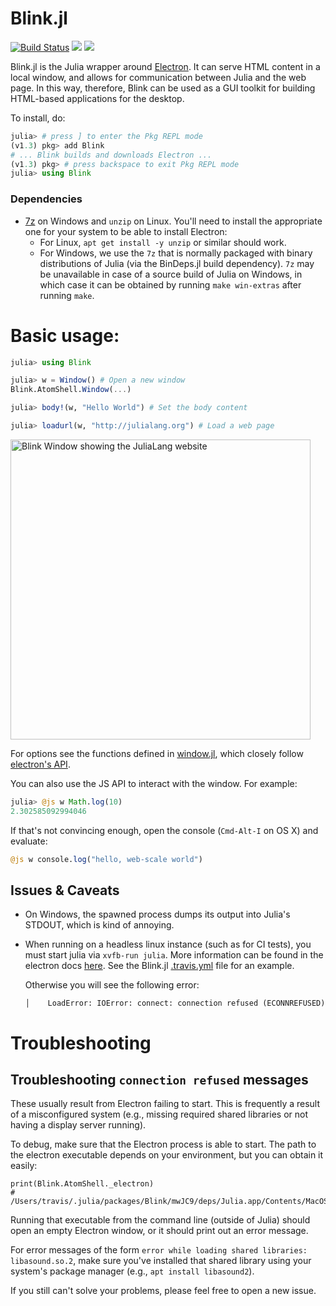 # Blink.jl
[![Build Status](https://travis-ci.org/JuliaGizmos/Blink.jl.svg?branch=master)](https://travis-ci.org/JuliaGizmos/Blink.jl)
[![](https://img.shields.io/badge/docs-stable-blue.svg)](https://JuliaGizmos.github.io/Blink.jl/stable)
[![](https://img.shields.io/badge/docs-latest-blue.svg)](https://JuliaGizmos.github.io/Blink.jl/latest)

Blink.jl is the Julia wrapper around [Electron](https://electronjs.org/). It
can serve HTML content in a local window, and allows for communication between
Julia and the web page. In this way, therefore, Blink can be used as a GUI
toolkit for building HTML-based applications for the desktop.

To install, do:
```julia
julia> # press ] to enter the Pkg REPL mode
(v1.3) pkg> add Blink
# ... Blink builds and downloads Electron ...
(v1.3) pkg> # press backspace to exit Pkg REPL mode
julia> using Blink
```

### Dependencies
- [7z](https://www.7-zip.org/download.html) on Windows and `unzip` on Linux. You'll need to install the appropriate one for your system to be able to install Electron:
    - For Linux, `apt get install -y unzip` or similar should work.
    - For Windows, we use the `7z` that is normally packaged with binary distributions of Julia (via the BinDeps.jl build dependency). `7z` may be unavailable in case of a source build of Julia on Windows, in which case it can be obtained by running `make win-extras` after running `make`.

# Basic usage:

```julia
julia> using Blink

julia> w = Window() # Open a new window
Blink.AtomShell.Window(...)

julia> body!(w, "Hello World") # Set the body content

julia> loadurl(w, "http://julialang.org") # Load a web page
```

<div align="left">
<img src="https://raw.githubusercontent.com/JuliaGizmos/Blink.jl/master/docs/src/ReadMeTutorialImage.png" alt="Blink Window showing the JuliaLang website" width="480">
</div>

For options see the functions defined in [window.jl](src/AtomShell/window.jl), which closely follow [electron's API](https://github.com/atom/electron/blob/master/docs/api/browser-window.md).

You can also use the JS API to interact with the window. For example:

```julia
julia> @js w Math.log(10)
2.302585092994046
```

If that's not convincing enough, open the console (`Cmd-Alt-I` on OS X) and evaluate:

```julia
@js w console.log("hello, web-scale world")
```

## Issues & Caveats

* On Windows, the spawned process dumps its output into Julia's STDOUT, which is kind of annoying.
* When running on a headless linux instance (such as for CI tests), you must start julia via `xvfb-run julia`. More information can be found in the electron docs [here](https://electronjs.org/docs/tutorial/testing-on-headless-ci#configuring-the-virtual-display-server). See the Blink.jl [.travis.yml](https://github.com/JunoLab/Blink.jl/blob/master/.travis.yml) file for an example.

    Otherwise you will see the following error:
    ```
    │    LoadError: IOError: connect: connection refused (ECONNREFUSED)
    ```

# Troubleshooting

## Troubleshooting `connection refused` messages

These usually result from Electron failing to start. This is frequently a result of a misconfigured system (e.g., missing required shared libraries or not having a display server running).

To debug, make sure that the Electron process is able to start. The path to the electron executable depends on your environment, but you can obtain it easily:
```
print(Blink.AtomShell._electron)
# /Users/travis/.julia/packages/Blink/mwJC9/deps/Julia.app/Contents/MacOS/Julia
```

Running that executable from the command line (outside of Julia) should open an empty Electron window, or it should print out an error message.

For error messages of the form `error while loading shared libraries: libasound.so.2`, make sure you've installed that shared library using your system's package manager (e.g., `apt install libasound2`).

If you still can't solve your problems, please feel free to open a new issue.
